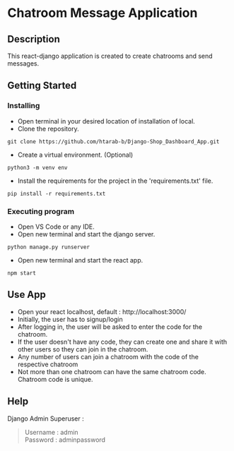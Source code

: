 # Chatroom Message Application

## Description

This react-django application is created to create chatrooms and send messages.

## Getting Started

### Installing
* Open terminal in your desired location of installation of local.
* Clone the repository.
```
git clone https://github.com/htarab-b/Django-Shop_Dashboard_App.git
```
* Create a virtual environment. (Optional)
```
python3 -m venv env
```
* Install the requirements for the project in the 'requirements.txt' file.
```
pip install -r requirements.txt
```

### Executing program
* Open VS Code or any IDE.
* Open new terminal and start the django server.
```
python manage.py runserver
```
* Open new terminal and start the react app.
```
npm start
```

## Use App
* Open your react localhost, default : http://localhost:3000/
* Initially, the user has to signup/login
* After logging in, the user will be asked to enter the code for the chatroom.
* If the user doesn't have any code, they can create one and share it with other users so they can join in the chatroom.
* Any number of users can join a chatroom with the code of the respective chatroom
* Not more than one chatroom can have the same chatroom code. Chatroom code is unique.


## Help
Django Admin Superuser :
> Username : admin <br>Password  : adminpassword